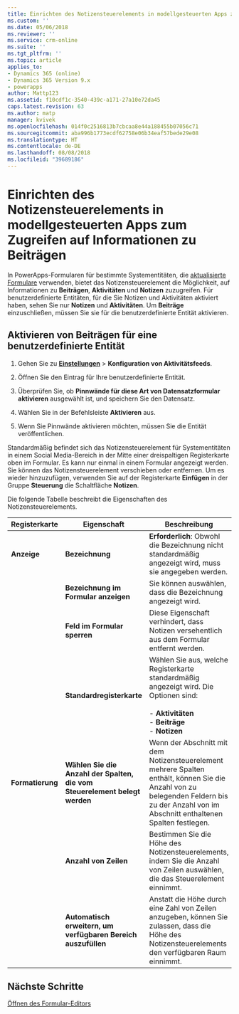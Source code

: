 ```yaml
---
title: Einrichten des Notizensteuerelements in modellgesteuerten Apps zum Zugreifen auf Informationen zu Beiträgen in PowerApps | Microsoft-Dokumentation
ms.custom: ''
ms.date: 05/06/2018
ms.reviewer: ''
ms.service: crm-online
ms.suite: ''
ms.tgt_pltfrm: ''
ms.topic: article
applies_to:
- Dynamics 365 (online)
- Dynamics 365 Version 9.x
- powerapps
author: Mattp123
ms.assetid: f10cdf1c-3540-439c-a171-27a10e72da45
caps.latest.revision: 63
ms.author: matp
manager: kvivek
ms.openlocfilehash: 014f0c2516813b7cbcaa8e44a188455b07056c71
ms.sourcegitcommit: aba996b1773ecdf62758e06b34eaf57bede29e08
ms.translationtype: HT
ms.contentlocale: de-DE
ms.lasthandoff: 08/08/2018
ms.locfileid: "39689186"
---
```

# <a name="set-up-the-model-driven-app-notes-control-to-access-information-about-posts"></a>Einrichten des Notizensteuerelements in modellgesteuerten Apps zum Zugreifen auf Informationen zu Beiträgen

 In PowerApps-Formularen für bestimmte Systementitäten, die [aktualisierte Formulare](main-form-presentations.md#updated-forms) verwenden, bietet das Notizensteuerelement die Möglichkeit, auf Informationen zu **Beiträgen**, **Aktivitäten** und **Notizen** zuzugreifen. Für benutzerdefinierte Entitäten, für die Sie Notizen und Aktivitäten aktiviert haben, sehen Sie nur **Notizen** und **Aktivitäten**. Um **Beiträge** einzuschließen, müssen Sie sie für die benutzerdefinierte Entität aktivieren.  
  
## <a name="enable-posts-for-a-custom-entity"></a>Aktivieren von Beiträgen für eine benutzerdefinierte Entität  
  
1.  Gehen Sie zu **[Einstellungen](advanced-navigation.md#settings)** > **Konfiguration von Aktivitätsfeeds**. 
  
2.  Öffnen Sie den Eintrag für Ihre benutzerdefinierte Entität.  
  
3.  Überprüfen Sie, ob **Pinnwände für diese Art von Datensatzformular aktivieren** ausgewählt ist, und speichern Sie den Datensatz.  
  
4.  Wählen Sie in der Befehlsleiste **Aktivieren** aus.  
  
5.  Wenn Sie Pinnwände aktivieren möchten, müssen Sie die Entität veröffentlichen.  
  
 Standardmäßig befindet sich das Notizensteuerelement für Systementitäten in einem Social Media-Bereich in der Mitte einer dreispaltigen Registerkarte oben im Formular. Es kann nur einmal in einem Formular angezeigt werden. Sie können das Notizensteuerelement verschieben oder entfernen. Um es wieder hinzuzufügen, verwenden Sie auf der Registerkarte **Einfügen** in der Gruppe **Steuerung** die Schaltfläche **Notizen**.  
  
 Die folgende Tabelle beschreibt die Eigenschaften des Notizensteuerelements.  
  
|Registerkarte|Eigenschaft|Beschreibung|  
|---------|--------------|-----------------|  
|**Anzeige**|**Bezeichnung**|**Erforderlich**: Obwohl die Bezeichnung nicht standardmäßig angezeigt wird, muss sie angegeben werden.|  
||**Bezeichnung im Formular anzeigen**|Sie können auswählen, dass die Bezeichnung angezeigt wird.|  
||**Feld im Formular sperren**|Diese Eigenschaft verhindert, dass Notizen versehentlich aus dem Formular entfernt werden.|  
||**Standardregisterkarte**|Wählen Sie aus, welche Registerkarte standardmäßig angezeigt wird. Die Optionen sind:<br /><br /> - **Aktivitäten**<br />- **Beiträge**<br />- **Notizen**|  
|**Formatierung**|**Wählen Sie die Anzahl der Spalten, die vom Steuerelement belegt werden**|Wenn der Abschnitt mit dem Notizensteuerelement mehrere Spalten enthält, können Sie die Anzahl von zu belegenden Feldern bis zu der Anzahl von im Abschnitt enthaltenen Spalten festlegen.|  
||**Anzahl von Zeilen**|Bestimmen Sie die Höhe des Notizensteuerelements, indem Sie die Anzahl von Zeilen auswählen, die das Steuerelement einnimmt.|  
||**Automatisch erweitern, um verfügbaren Bereich auszufüllen**|Anstatt die Höhe durch eine Zahl von Zeilen anzugeben, können Sie zulassen, dass die Höhe des Notizensteuerelements den verfügbaren Raum einnimmt.|  
  
## <a name="next-steps"></a>Nächste Schritte
[Öffnen des Formular-Editors](open-form-editor.md)
